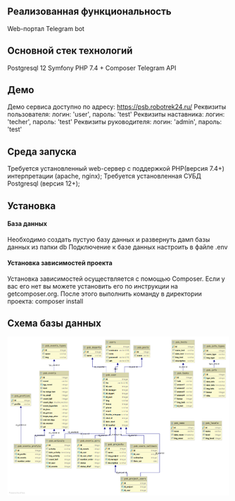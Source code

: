 ## Реализованная функциональность

Web-портал
Telegram bot

## Основной стек технологий

Postgresql 12
Symfony
PHP 7.4 + Composer
Telegram API

## Демо

Демо сервиса доступно по адресу: https://psb.robotrek24.ru/
Реквизиты пользователя: логин: 'user', пароль: 'test'
Реквизиты наставника: логин: 'techer', пароль: 'test'
Реквизиты руководителя: логин: 'admin', пароль: 'test'

## Среда запуска

Требуется установленный web-сервер с поддержкой PHP(версия 7.4+) интерпретации (apache, nginx);
Требуется установленная СУБД Postgresql (версия 12+);

## Установка

#### База данных

Необходимо создать пустую базу данных и развернуть дамп базы данных из папки db
Подключение к базе данных настроить в файле .env

#### Установка зависимостей проекта

Установка зависимостей осуществляется с помощью Composer. Если у вас его нет вы можете установить его по инструкции на getcomposer.org.
После этого выполнить команду в директории проекта:
composer install

## Схема базы данных

![Схема базы данных](./db/db_sheme.png)

